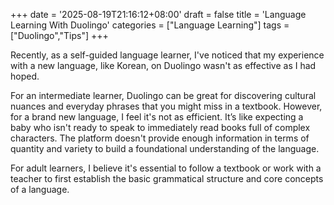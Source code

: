 +++
date = '2025-08-19T21:16:12+08:00'
draft = false
title = 'Language Learning With Duolingo'
categories = ["Language Learning"]
tags = ["Duolingo","Tips"]
+++

Recently, as a self-guided language learner, I've noticed that my experience with a new language, like Korean, on Duolingo wasn't as effective as I had hoped.

For an intermediate learner, Duolingo can be great for discovering cultural nuances and everyday phrases that you might miss in a textbook. However, for a brand new language, I feel it's not as efficient. It’s like expecting a baby who isn't ready to speak to immediately read books full of complex characters. The platform doesn't provide enough information in terms of quantity and variety to build a foundational understanding of the language.

For adult learners, I believe it's essential to follow a textbook or work with a teacher to first establish the basic grammatical structure and core concepts of a language.